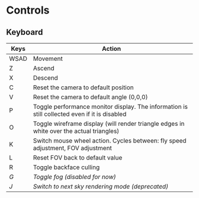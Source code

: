 # Controls

## Keyboard
|Keys|Action|
|---|---|
|WSAD|Movement|
|Z|Ascend|
|X|Descend|
|C|Reset the camera to default position|
|V|Reset the camera to default angle (0,0,0)|
|P|Toggle performance monitor display. The information is still collected even if it is disabled|
|O|Toggle wireframe display (will render triangle edges in white over the actual triangles)|
|K|Switch mouse wheel action. Cycles between: fly speed adjustment, FOV adjustment|
|L|Reset FOV back to default value|
|R|Toggle backface culling|
|_G_|_Toggle fog (disabled for now)_|
|_J_|_Switch to next sky rendering mode (deprecated)_|
